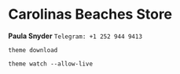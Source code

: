 # Carolinas Beaches Store

**Paula Snyder** `Telegram: +1 252 944 9413`
```
theme download
```
```
theme watch --allow-live
```